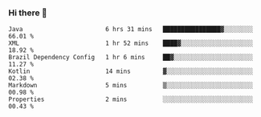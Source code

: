 ### Hi there 👋

<!--START_SECTION:waka-->

```text
Java                       6 hrs 31 mins   ████████████████▓░░░░░░░░   66.01 %
XML                        1 hr 52 mins    ████▓░░░░░░░░░░░░░░░░░░░░   18.92 %
Brazil Dependency Config   1 hr 6 mins     ██▓░░░░░░░░░░░░░░░░░░░░░░   11.27 %
Kotlin                     14 mins         ▓░░░░░░░░░░░░░░░░░░░░░░░░   02.38 %
Markdown                   5 mins          ▒░░░░░░░░░░░░░░░░░░░░░░░░   00.98 %
Properties                 2 mins          ░░░░░░░░░░░░░░░░░░░░░░░░░   00.43 %
```

<!--END_SECTION:waka-->

<!--
**jerry-shao/jerry-shao** is a ✨ _special_ ✨ repository because its `README.md` (this file) appears on your GitHub profile.

Here are some ideas to get you started:

- 🔭 I’m currently working on ...
- 🌱 I’m currently learning ...
- 👯 I’m looking to collaborate on ...
- 🤔 I’m looking for help with ...
- 💬 Ask me about ...
- 📫 How to reach me: ...
- 😄 Pronouns: ...
- ⚡ Fun fact: ...
-->
